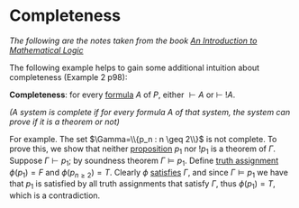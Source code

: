 # Completeness

_The following are the notes taken from the book [An Introduction to Mathematical Logic](https://www.amazon.com/Introduction-Mathematical-Logic-Dover-Mathematics/dp/0486497852)_

The following example helps to gain some additional intuition about completeness (Example 2 p98):


**Completeness**: for every [formula](https://github.com/marti-1/notebooks/blob/master/math/on-formulas.md) $A$ of $P$, either $\vdash A$ or $\vdash ~!A$. 

_(A system is complete if for every formula A of that system, the system can prove if it is a theorem or not)_

For example. The set $\Gamma=\\{p_n : n \geq 2\\}$ is not complete. To prove this, we show that neither [proposition](https://github.com/marti-1/notebooks/blob/master/math/on-propositional-variables.md) $p_1$ nor $!p_1$ is a theorem of $\Gamma$. Suppose $\Gamma \vdash p_1$; by soundness theorem $\Gamma \vDash p_1$. Define [truth assignment](https://github.com/marti-1/notebooks/blob/master/math/on-truth-assignment.md) $\phi(p_1) = F$ and $\phi(p_{n \geq 2}) = T$. Clearly $\phi$ [satisfies](https://github.com/marti-1/notebooks/blob/master/math/on-satisfiable.md) $\Gamma$, and since $\Gamma \vDash p_1$ we have that $p_1$ is satisfied by all truth assignments that satisfy $\Gamma$, thus $\phi(p_1)=T$, which is a contradiction.

